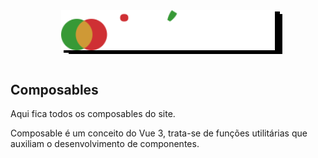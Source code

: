 <div style="text-align:center; margin: 3rem 0;">
  <img src="../../../../assets/iforum.svg" height="64" style="filter: drop-shadow(4px 4px 0px black) drop-shadow(8px 2px 0px black)">
</div>

## Composables

<p>Aqui fica todos os composables do site.<p>

<p>Composable é um conceito do Vue 3, trata-se de funções utilitárias que auxiliam o desenvolvimento de componentes.
